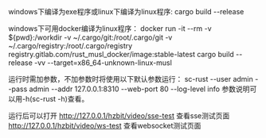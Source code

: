 windows下编译为exe程序或linux下编译为linux程序:
cargo build --release

windows下可用docker编译为linux程序：
docker run -it --rm -v ${pwd}:/workdir -v ~/.cargo/git:/root/.cargo/git -v ~/.cargo/registry:/root/.cargo/registry registry.gitlab.com/rust_musl_docker/image:stable-latest cargo build --release -vv --target=x86_64-unknown-linux-musl

运行时需加参数，不加参数时将使用以下默认参数运行：
sc-rust --user admin --pass admin --addr 127.0.0.1:8310 --web-port 80 --log-level info
参数说明可以用-h(sc-rust -h)查看。

运行后可以打开
http://127.0.0.1/hzbit/video/sse-test 查看sse测试页面
http://127.0.0.1/hzbit/video/ws-test 查看websocket测试页面
